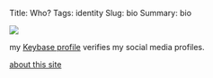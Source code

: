 Title: Who?
Tags: identity
Slug: bio
Summary: bio

<img id="avatar" src="https://graph.facebook.com/748526162/picture?type=large">

my [Keybase profile](https://keybase.io/kourier) verifies my social media profiles.

[about this site]({filename}/tech/keybase.md)
